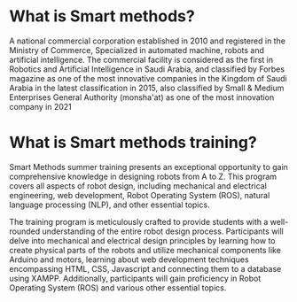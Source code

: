 # What is Smart methods?
A national commercial corporation established in 2010 and registered in the Ministry of Commerce, Specialized in automated machine, robots and artificial intelligence. The commercial facility is considered as the first in Robotics and Artificial Intelligence in Saudi Arabia, and classified by Forbes magazine as one of the most innovative companies in the Kingdom of Saudi Arabia in the latest classification in 2015, also classified by Small & Medium Enterprises General Authority (monsha'at) as one of the most innovation company in 2021 

# What is Smart methods training?
Smart Methods summer training presents an exceptional opportunity to gain comprehensive knowledge in designing robots from A to Z. This program covers all aspects of robot design, including mechanical and electrical engineering, web development, Robot Operating System (ROS), natural language processing (NLP), and other essential topics.

The training program is meticulously crafted to provide students with a well-rounded understanding of the entire robot design process. Participants will delve into mechanical and electrical design principles by learning how to create physical parts of the robots and utilize mechanical components like Arduino and motors, learning about web development techniques encompassing HTML, CSS, Javascript and connecting them to a database using XAMPP. Additionally, participants will gain proficiency in Robot Operating System (ROS) and various other essential topics.
